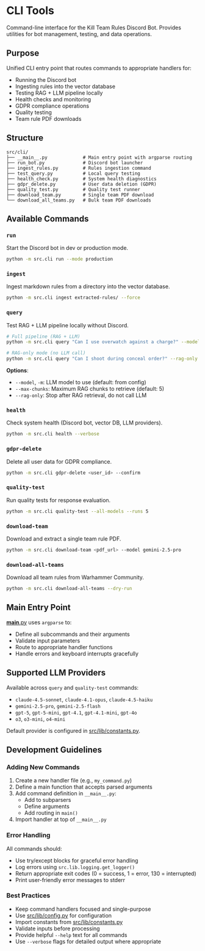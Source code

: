 # CLI Tools

Command-line interface for the Kill Team Rules Discord Bot. Provides utilities for bot management, testing, and data operations.

## Purpose

Unified CLI entry point that routes commands to appropriate handlers for:
- Running the Discord bot
- Ingesting rules into the vector database
- Testing RAG + LLM pipeline locally
- Health checks and monitoring
- GDPR compliance operations
- Quality testing
- Team rule PDF downloads

## Structure

```
src/cli/
├── __main__.py             # Main entry point with argparse routing
├── run_bot.py              # Discord bot launcher
├── ingest_rules.py         # Rules ingestion command
├── test_query.py           # Local query testing
├── health_check.py         # System health diagnostics
├── gdpr_delete.py          # User data deletion (GDPR)
├── quality_test.py         # Quality test runner
├── download_team.py        # Single team PDF download
└── download_all_teams.py   # Bulk team PDF downloads
```

## Available Commands

### `run`
Start the Discord bot in dev or production mode.
```bash
python -m src.cli run --mode production
```

### `ingest`
Ingest markdown rules from a directory into the vector database.
```bash
python -m src.cli ingest extracted-rules/ --force
```

### `query`
Test RAG + LLM pipeline locally without Discord.
```bash
# Full pipeline (RAG + LLM)
python -m src.cli query "Can I use overwatch against a charge?" --model claude-4.5-sonnet --max-chunks 10

# RAG-only mode (no LLM call)
python -m src.cli query "Can I shoot during conceal order?" --rag-only
```

**Options**:
- `--model`, `-m`: LLM model to use (default: from config)
- `--max-chunks`: Maximum RAG chunks to retrieve (default: 5)
- `--rag-only`: Stop after RAG retrieval, do not call LLM

### `health`
Check system health (Discord bot, vector DB, LLM providers).
```bash
python -m src.cli health --verbose
```

### `gdpr-delete`
Delete all user data for GDPR compliance.
```bash
python -m src.cli gdpr-delete <user_id> --confirm
```

### `quality-test`
Run quality tests for response evaluation.
```bash
python -m src.cli quality-test --all-models --runs 5
```

### `download-team`
Download and extract a single team rule PDF.
```bash
python -m src.cli download-team <pdf_url> --model gemini-2.5-pro
```

### `download-all-teams`
Download all team rules from Warhammer Community.
```bash
python -m src.cli download-all-teams --dry-run
```

## Main Entry Point

[__main__.py](../../src/cli/__main__.py) uses `argparse` to:
- Define all subcommands and their arguments
- Validate input parameters
- Route to appropriate handler functions
- Handle errors and keyboard interrupts gracefully

## Supported LLM Providers

Available across `query` and `quality-test` commands:
- `claude-4.5-sonnet`, `claude-4.1-opus`, `claude-4.5-haiku`
- `gemini-2.5-pro`, `gemini-2.5-flash`
- `gpt-5`, `gpt-5-mini`, `gpt-4.1`, `gpt-4.1-mini`, `gpt-4o`
- `o3`, `o3-mini`, `o4-mini`

Default provider is configured in [src/lib/constants.py](../../src/lib/constants.py).

## Development Guidelines

### Adding New Commands

1. Create a new handler file (e.g., `my_command.py`)
2. Define a main function that accepts parsed arguments
3. Add command definition in `__main__.py`:
   - Add to subparsers
   - Define arguments
   - Add routing in `main()`
4. Import handler at top of `__main__.py`

### Error Handling

All commands should:
- Use try/except blocks for graceful error handling
- Log errors using `src.lib.logging.get_logger()`
- Return appropriate exit codes (0 = success, 1 = error, 130 = interrupted)
- Print user-friendly error messages to stderr

### Best Practices

- Keep command handlers focused and single-purpose
- Use [src/lib/config.py](../../src/lib/config.py) for configuration
- Import constants from [src/lib/constants.py](../../src/lib/constants.py)
- Validate inputs before processing
- Provide helpful `--help` text for all commands
- Use `--verbose` flags for detailed output where appropriate
